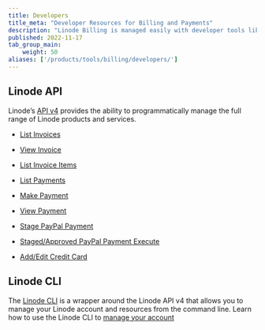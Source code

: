 ```yaml
---
title: Developers
title_meta: "Developer Resources for Billing and Payments"
description: "Linode Billing is managed easily with developer tools like the Linode API or CLI."
published: 2022-11-17
tab_group_main:
    weight: 50
aliases: ['/products/tools/billing/developers/']
---
```


## Linode API

Linode’s [API v4](/docs/api) provides the ability to programmatically manage the full range of Linode products and services.

- [List Invoices](/docs/api/account/#list-invoices)

- [View Invoice](/docs/api/account/#view-invoice)

- [List Invoice Items](/docs/api/account/#list-invoice-items)

- [List Payments](/docs/api/account/#list-payments)

- [Make Payment](/docs/api/account/#make-payment)

- [View Payment](/docs/api/account/#view-payment)

- [Stage PayPal Payment](/docs/api/account/#stage-paypal-payment)

- [Staged/Approved PayPal Payment Execute](/docs/api/account/#stagedapproved-paypal-payment-execute)

- [Add/Edit Credit Card](/docs/api/account/#addedit-credit-card)

## Linode CLI

The [Linode CLI](https://github.com/linode/linode-cli) is a wrapper around the Linode API v4 that allows you to manage your Linode account and resources from the command line. Learn how to use the Linode CLI to [manage your account](/docs/products/tools/cli/get-started/#account)
